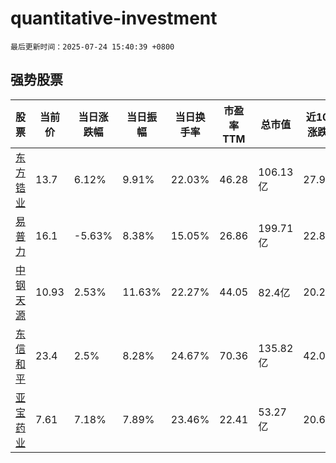 # quantitative-investment

`最后更新时间：2025-07-24 15:40:39 +0800`

## 强势股票

|股票|当前价|当日涨跌幅|当日振幅|当日换手率|市盈率TTM|总市值|近10日涨跌幅|
|----|----|----|----|----|----|----|----|
|[东方锆业](https://xueqiu.com/S/SZ002167)|13.7|6.12%|9.91%|22.03%|46.28|106.13亿|27.92%|
|[易普力](https://xueqiu.com/S/SZ002096)|16.1|-5.63%|8.38%|15.05%|26.86|199.71亿|22.81%|
|[中钢天源](https://xueqiu.com/S/SZ002057)|10.93|2.53%|11.63%|22.27%|44.05|82.4亿|20.24%|
|[东信和平](https://xueqiu.com/S/SZ002017)|23.4|2.5%|8.28%|24.67%|70.36|135.82亿|42.08%|
|[亚宝药业](https://xueqiu.com/S/SH600351)|7.61|7.18%|7.89%|23.46%|22.41|53.27亿|20.6%|
